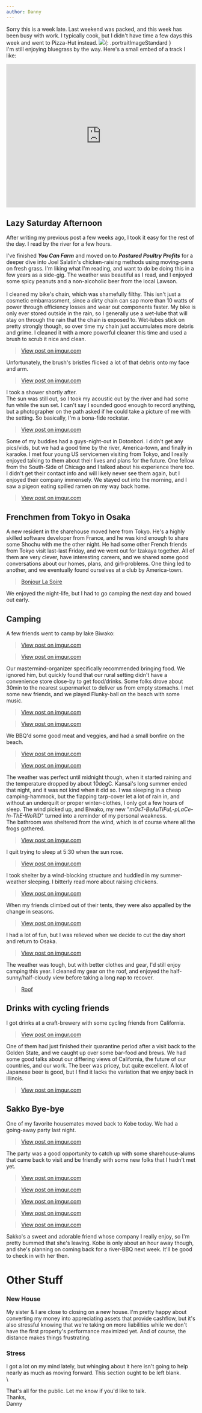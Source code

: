 ```yaml
---
author: Danny
---
```

Sorry this is a week late.  Last weekend was packed, and this week has been busy with work.  I typically cook, but I didn't have time a few days this week and went to Pizza-Hut instead.
![](https://live.staticflickr.com/65535/51620678843_ac6121f80e_o.jpg){: .portraitImageStandard }
\
I'm still enjoying bluegrass by the way.  Here's a small embed of a track I like:
<div class="center"><iframe src="https://open.spotify.com/embed/track/2NC2pajpVtCBIJRg4GBPjy" width="100%" height="380" frameBorder="0" allowfullscreen="" allow="autoplay; clipboard-write; encrypted-media; fullscreen; picture-in-picture"></iframe></div>

## Lazy Saturday Afternoon
After writing my previous post a few weeks ago, I  took it easy for the rest of the day.
I read by the river for a few hours.

<div class="center"><blockquote class="imgur-embed-pub" lang="en" data-id="a/ib8G3vn" data-context="false" ><a href="//imgur.com/a/ib8G3vn"></a></blockquote><script async src="//s.imgur.com/min/embed.js" charset="utf-8"></script></div>

I've finished ***You Can Farm*** and moved on to ***Pastured Poultry Profits*** for a deeper dive into Joel Salatin's chicken-raising methods using moving-pens on fresh grass.  I'm liking what I'm reading, and want to do be doing this in a few years as a side-gig.  The weather was beautiful as I read, and I enjoyed some spicy peanuts and a non-alcoholic beer from the local Lawson.
\
\
I cleaned my bike's chain, which was shamefully filthy.  This isn't just a cosmetic embarrassment, since a dirty chain can sap more than 10 watts of power through efficiency losses and wear out components faster.  My bike is only ever stored outside in the rain, so I generally use a wet-lube that will stay on through the rain that the chain is exposed to.  Wet-lubes stick on pretty strongly though, so over time my chain just accumulates more debris and grime.  I cleaned it with a more powerful cleaner this time and used a brush to scrub it nice and clean.

<div class="center"><blockquote class="imgur-embed-pub" lang="en" data-id="VUJDRpR"><a href="https://imgur.com/VUJDRpR">View post on imgur.com</a></blockquote><script async src="//s.imgur.com/min/embed.js" charset="utf-8"></script></div>

Unfortunately, the brush's bristles flicked a lot of that debris onto my face and arm.

<div class="center"><blockquote class="imgur-embed-pub" lang="en" data-id="LjvA9nR"><a href="https://imgur.com/LjvA9nR">View post on imgur.com</a></blockquote><script async src="//s.imgur.com/min/embed.js" charset="utf-8"></script></div>

I took a shower shortly after.
\
The sun was still out, so I took my acoustic out by the river and had some fun while the sun set.  I can't say I sounded good enough to record anything, but a photographer on the path asked if he could take a picture of me with the setting.  So basically, I'm a bona-fide rockstar.

<div class="center"><blockquote class="imgur-embed-pub" lang="en" data-id="P2mMyj6"><a href="https://imgur.com/P2mMyj6">View post on imgur.com</a></blockquote><script async src="//s.imgur.com/min/embed.js" charset="utf-8"></script></div>

Some of my buddies had a guys-night-out in Dotonbori.  I didn't get any pics/vids, but we had a good time by the river, America-town, and finally in karaoke.  I met four young US servicemen visiting from Tokyo, and I really enjoyed talking to them about their lives and plans for the future.  One fellow from the South-Side of Chicago and I talked about his experience there too.  I didn't get their contact info and will likely never see them again, but I enjoyed their company immensely.  We stayed out into the morning, and I saw a pigeon eating spilled ramen on my way back home.

<div class="center"><blockquote class="imgur-embed-pub" lang="en" data-id="pPtWTc0"><a href="https://imgur.com/pPtWTc0">View post on imgur.com</a></blockquote><script async src="//s.imgur.com/min/embed.js" charset="utf-8"></script></div>

## Frenchmen from Tokyo in Osaka
A new resident in the sharehouse moved here from Tokyo.  He's a highly skilled software developer from France, and he was kind enough to share some Shochu with me the other night.  He had some other French friends from Tokyo visit last-last Friday, and we went out for Izakaya together.  All of them are very clever, have interesting careers, and we shared some good conversations about our homes, plans, and girl-problems.  One thing led to another, and we eventually found ourselves at a club by America-town.
<div class="center"><blockquote class="imgur-embed-pub" lang="en" data-id="a/NOIJwQC"  ><a href="//imgur.com/a/NOIJwQC">Bonjour La Soire</a></blockquote><script async src="//s.imgur.com/min/embed.js" charset="utf-8"></script></div>
We enjoyed the night-life, but I had to go camping the next day and bowed out early.

## Camping
A few friends went to camp by lake Biwako:
<div class="center"><blockquote class="imgur-embed-pub" lang="en" data-id="H0bDdTz"><a href="https://imgur.com/H0bDdTz">View post on imgur.com</a></blockquote><script async src="//s.imgur.com/min/embed.js" charset="utf-8"></script>
<blockquote class="imgur-embed-pub" lang="en" data-id="qHFQ0iP"><a href="https://imgur.com/qHFQ0iP">View post on imgur.com</a></blockquote><script async src="//s.imgur.com/min/embed.js" charset="utf-8"></script>
</div>

Our mastermind-organizer specifically recommended bringing food.  We ignored him, but quickly found that our rural setting didn't have a convenience store close-by to get food/drinks.  Some folks drove about 30min to the nearest supermarket to deliver us from empty stomachs. I met some new friends, and we played Flunky-ball on the beach with some music.

<div class="center">
<blockquote class="imgur-embed-pub" lang="en" data-id="BwMrBc3"><a href="https://imgur.com/BwMrBc3">View post on imgur.com</a></blockquote><script async src="//s.imgur.com/min/embed.js" charset="utf-8"></script>
<blockquote class="imgur-embed-pub" lang="en" data-id="bngwNUD"><a href="https://imgur.com/bngwNUD">View post on imgur.com</a></blockquote><script async src="//s.imgur.com/min/embed.js" charset="utf-8"></script>
</div>  

We BBQ'd some good meat and veggies, and had a small bonfire on the beach.

<div class="center">
<blockquote class="imgur-embed-pub" lang="en" data-id="llW7OCn"><a href="https://imgur.com/llW7OCn">View post on imgur.com</a></blockquote><script async src="//s.imgur.com/min/embed.js" charset="utf-8"></script>
<blockquote class="imgur-embed-pub" lang="en" data-id="Vt7YKhP"><a href="https://imgur.com/Vt7YKhP">View post on imgur.com</a></blockquote><script async src="//s.imgur.com/min/embed.js" charset="utf-8"></script>
</div>

The weather was perfect until midnight though, when it started raining and the temperature dropped by about 10degC.  Kansai's long summer ended that night, and it was not kind when it did so.  I was sleeping in a cheap camping-hammock, but the flapping tarp-cover let a lot of rain in, and without an underquilt or proper winter-clothes, I only got a few hours of sleep.  The wind picked up, and Biwako, my new "*mOsT-BeAuTiFuL-pLaCe-In-ThE-WoRlD*" turned into a reminder of my personal weakness.
\
The bathroom was sheltered from the wind, which is of course where all the frogs gathered.

<div class="center"><blockquote class="imgur-embed-pub" lang="en" data-id="vbvPJtq"><a href="https://imgur.com/vbvPJtq">View post on imgur.com</a></blockquote><script async src="//s.imgur.com/min/embed.js" charset="utf-8"></script></div>

I quit trying to sleep at 5:30 when the sun rose.

<div class="center"><blockquote class="imgur-embed-pub" lang="en" data-id="HpygVFd"><a href="https://imgur.com/HpygVFd">View post on imgur.com</a></blockquote><script async src="//s.imgur.com/min/embed.js" charset="utf-8"></script></div>

I took shelter by a wind-blocking structure and huddled in my summer-weather sleeping.  I bitterly read more about raising chickens.

<div class="center"><blockquote class="imgur-embed-pub" lang="en" data-id="BduCOSc"><a href="https://imgur.com/BduCOSc">View post on imgur.com</a></blockquote><script async src="//s.imgur.com/min/embed.js" charset="utf-8"></script></div>

When my friends climbed out of their tents, they were also appalled by the change in seasons.

<div class="center">
<blockquote class="imgur-embed-pub" lang="en" data-id="XTIUwrF"><a href="https://imgur.com/XTIUwrF">View post on imgur.com</a></blockquote><script async src="//s.imgur.com/min/embed.js" charset="utf-8"></script>
</div>

I had a lot of fun, but I was relieved when we decide to cut the day short and return to Osaka.  

<div class="center">
<blockquote class="imgur-embed-pub" lang="en" data-id="FKSYVh6"><a href="https://imgur.com/FKSYVh6">View post on imgur.com</a></blockquote><script async src="//s.imgur.com/min/embed.js" charset="utf-8"></script>
</div>

The weather was tough, but with better clothes and gear, I'd still enjoy camping this year.  I cleaned my gear on the roof, and enjoyed the half-sunny/half-cloudy view before taking a long nap to recover.

<div class="center"><blockquote class="imgur-embed-pub" lang="en" data-id="a/Rc9RppX"  ><a href="//imgur.com/a/Rc9RppX">Roof</a></blockquote><script async src="//s.imgur.com/min/embed.js" charset="utf-8"></script></div>

## Drinks with cycling friends
I got drinks at a craft-brewery with some cycling friends from California.  
<div class="center"><blockquote class="imgur-embed-pub" lang="en" data-id="4msPumE"><a href="https://imgur.com/4msPumE">View post on imgur.com</a></blockquote><script async src="//s.imgur.com/min/embed.js" charset="utf-8"></script></div>

One of them had just finished their quarantine period after a visit back to the Golden State, and we caught up over some bar-food and brews.  We had some good talks about our differing views of California, the future of our countries, and our work.  The beer was pricey, but quite excellent.  A lot of Japanese beer is good, but I find it lacks the variation that we enjoy back in Illinois.

<div class="center"><blockquote class="imgur-embed-pub" lang="en" data-id="v7H5Sxe"><a href="https://imgur.com/v7H5Sxe">View post on imgur.com</a></blockquote><script async src="//s.imgur.com/min/embed.js" charset="utf-8"></script></div>

## Sakko Bye-bye
One of my favorite housemates moved back to Kobe today.  We had a going-away party last night.  
<div class="center">
<blockquote class="imgur-embed-pub" lang="en" data-id="zk1L9PC"><a href="https://imgur.com/zk1L9PC">View post on imgur.com</a></blockquote><script async src="//s.imgur.com/min/embed.js" charset="utf-8"></script>

The party was a good opportunity to catch up with some sharehouse-alums that came back to visit and be friendly with some new folks that I hadn't met yet.

<blockquote class="imgur-embed-pub" lang="en" data-id="uBY13q5"><a href="https://imgur.com/uBY13q5">View post on imgur.com</a></blockquote><script async src="//s.imgur.com/min/embed.js" charset="utf-8"></script>

<blockquote class="imgur-embed-pub" lang="en" data-id="Wc4kKDR"><a href="https://imgur.com/Wc4kKDR">View post on imgur.com</a></blockquote><script async src="//s.imgur.com/min/embed.js" charset="utf-8"></script>

<blockquote class="imgur-embed-pub" lang="en" data-id="pxEzAhx"><a href="https://imgur.com/pxEzAhx">View post on imgur.com</a></blockquote><script async src="//s.imgur.com/min/embed.js" charset="utf-8"></script>

<blockquote class="imgur-embed-pub" lang="en" data-id="8Q2lJBn"><a href="https://imgur.com/8Q2lJBn">View post on imgur.com</a></blockquote><script async src="//s.imgur.com/min/embed.js" charset="utf-8"></script>

<blockquote class="imgur-embed-pub" lang="en" data-id="bscR4Wm"><a href="https://imgur.com/bscR4Wm">View post on imgur.com</a></blockquote><script async src="//s.imgur.com/min/embed.js" charset="utf-8"></script>
</div>

Sakko's a sweet and adorable friend whose company I really enjoy, so I'm pretty bummed that she's leaving.  Kobe is only about an hour away though, and she's planning on coming back for a river-BBQ next week.  It'll be good to check in with her then.

# Other Stuff
### New House
My sister & I are close to closing on a new house.  I'm pretty happy about converting my money into appreciating assets that provide cashflow, but it's also stressful knowing that we're taking on more liabilities while we don't have the first property's performance maximized yet.  And of course, the distance makes things frustrating.

### Stress
I got a lot on my mind lately, but whinging about it here isn't going to help nearly as much as moving forward.  This section ought to be left blank. \
\

That's all for the public.  Let me know if you'd like to talk. \
Thanks, \
Danny

